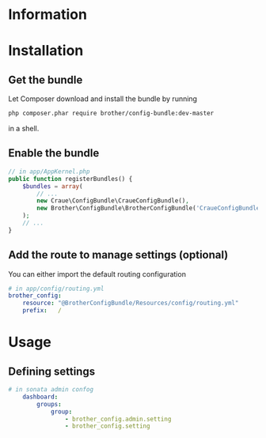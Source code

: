 # Information
# Installation
## Get the bundle

Let Composer download and install the bundle by running
```sh
php composer.phar require brother/config-bundle:dev-master
```
in a shell.
## Enable the bundle
```php
// in app/AppKernel.php
public function registerBundles() {
	$bundles = array(
		// ...
		new Craue\ConfigBundle\CraueConfigBundle(),
        new Brother\ConfigBundle\BrotherConfigBundle('CraueConfigBundle'),
	);
	// ...
}
```
## Add the route to manage settings (optional)
You can either import the default routing configuration

```yaml
# in app/config/routing.yml
brother_config:
    resource: "@BrotherConfigBundle/Resources/config/routing.yml"
    prefix:   /
```
# Usage

## Defining settings


```yaml
# in sonata admin confog
    dashboard:
        groups:
            group:
                - brother_config.admin.setting
                - brother_config.setting
